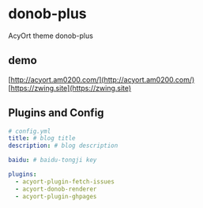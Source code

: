 # donob-plus

AcyOrt theme donob-plus

## demo

[http://acyort.am0200.com/](http://acyort.am0200.com/)
[https://zwing.site](https://zwing.site)

## Plugins and Config

```yml
# config.yml
title: # blog title
description: # blog description

baidu: # baidu-tongji key

plugins:
  - acyort-plugin-fetch-issues
  - acyort-donob-renderer
  - acyort-plugin-ghpages
```
